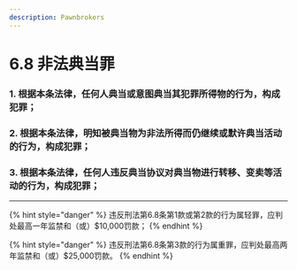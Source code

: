 ```yaml
---
description: Pawnbrokers
---
```


# 6.8 非法典当罪

### 1. 根据本条法律，任何人典当或意图典当其犯罪所得物的行为，构成犯罪；


### 2. 根据本条法律，明知被典当物为非法所得而仍继续或默许典当活动的行为，构成犯罪；


### 3. 根据本条法律，任何人违反典当协议对典当物进行转移、变卖等活动的行为，构成犯罪；

***

{% hint style="danger" %}
违反刑法第6.8条第1款或第2款的行为属轻罪，应判处最高一年监禁和（或）$10,000罚款；
{% endhint %}

{% hint style="danger" %}
违反刑法第6.8条第3款的行为属重罪，应判处最高两年监禁和（或）$25,000罚款。
{% endhint %}